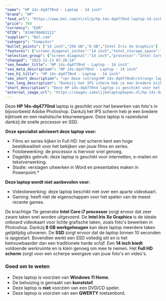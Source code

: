 ```yaml
---
"name": "HP 14s-dq4770nd - Laptop - 14 inch"
"brand": "HP"
"feed_url": "https://www.bol.com/nl/nl/p/hp-14s-dq4770nd-laptop-14-inch/9300000109296597"
"price": 769
"currency": "EUR"
"GTIN": "0196786063121"
"supplier": "Bol.com"
"category": "Computer"
"bullet_points": ["14 inch","256 GB","8 GB","Intel Iris Xe Graphics"]
"features": {"screen_diagonal_inches":"14 inch","total_storage_space":"256 GB","memory_size":"8 GB","graphics_card":"Intel Iris Xe Graphics"}
"selection_group": {"screen_diagonal":"14 inch","processor":"Intel Core i7","changed_price_past_3_days":false,"product_family":"HP 14s"}
"changed": "2023-12-13 07:26:14"
"seo_header_title": "HP 14s-dq4770nd - Laptop - 14 inch"
"seo_meta_description": "HP 14s-dq4770nd - Laptop - 14 inch"
"seo_h1_title": "HP 14s-dq4770nd - Laptop - 14 inch"
"seo_short_description": "<p> Deze <strong>HP 14s-dq4770nd</strong> laptop is geschikt voor het bewerken van foto's in bijvoorbeeld Adobe Photoshop."
"seo_long_description": "Dankzij het IPS scherm heb je een bredere kijkhoek en een realistische kleurweergave. Deze laptop is razendsnel dankzij de snelle processor en SSD.  </p>\n<p> <strong>Onze specialist adviseert deze laptop voor:</strong> </p>\n<ul>\n<li>Films en series kijken in Full HD: het scherm kent een hoge beeldkwaliteit voor het bekijken van jouw films en series. </li>\n<li>Fotobewerking: de processor is hiervoor snel genoeg. </li>\n<li>Dagelijks gebruik: deze laptop is geschikt voor internetten, e-mailen en tekstverwerking. </li>\n<li>Studie: verslagen uitwerken in Word en presentaties maken in Powerpoint. *</li>\n</ul>\n<p> <strong>Deze laptop wordt niet aanbevolen voor:</strong> </p>\n<ul>\n<li>Videobewerking: deze laptop beschikt niet over een aparte videokaart. </li>\n<li>Gaming: heeft niet de eigenschappen voor het spelen van de meest recente games. </li>\n</ul>\n<p>  </p>\n<p> De krachtige 11e generatie <strong>Intel Core i7 processor </strong>zorgt ervoor dat zeer zware taken snel worden uitgevoerd. De <strong>Intel Iris Xe Graphics</strong> is de ideale onboard videokaart voor lichte grafische taken, zoals foto's bewerken in Photoshop. Dankzij<strong> 8 GB werkgeheugen</strong> kan deze laptop meerdere taken gelijktijdig uitvoeren. De <strong>SSD </strong>zorgt ervoor dat de laptop binnen 10 seconden is opgestart. Bovendien werkt een SSD volledig stil en is het betrouwbaarder dan een traditionele harde schijf. Een <strong>14 inch biedt</strong> voldoende werkruimte en is klein genoeg om mee te nemen. Het <strong>Full HD scherm</strong> zorgt voor een scherpe weergave van jouw foto's en video's.  </p>\n<p> </p><h3> Goed om te weten</h3><p> </p>\n<ul>\n<li>Deze laptop is voorzien van <strong>Windows 11 Home</strong>. </li>\n<li>De behuizing is gemaakt van <strong>kunststof</strong>. </li>\n<li>Deze laptop is <strong>niet</strong> voorzien van een DVD/CD speler. </li>\n<li>Deze laptop is voorzien van een <strong>QWERTY</strong> toetsenbord. </li>\n</ul>"
"short_description": "Deze HP 14s-dq4770nd laptop is geschikt voor het bewerken van foto's in bijvoorbeeld Adobe Photoshop. Dankzij het IPS scherm heb je een bredere kijkhoek en een realistische kleurweergave. Deze laptop is razendsnel dankzij de snelle processor en SSD. Onze specialist adviseert deze laptop voor: Films en series kijken in Full HD: het scherm kent een hoge beeldkwaliteit voor het bekijken van jouw films en series. Fotobewerking: de processor is hiervoor snel genoeg. Dagelijks gebruik: deze laptop is geschikt voor internetten, e-mailen en tekstverwerking. Studie: verslagen uitwerken in Word en presentaties maken in Powerpoint.* Deze laptop wordt niet aanbevolen voor: Videobewerking: deze laptop beschikt niet over een aparte videokaart. Gaming: heeft niet de eigenschappen voor het spelen van de meest recente games. De krachtige 11e generatie Intel Core i7 processor zorgt ervoor dat zeer zware taken snel worden uitgevoerd. De Intel Iris Xe Graphics is de ideale onboard videokaart voor lichte grafische taken, zoals foto's bewerken in Photoshop. Dankzij 8 GB werkgeheugen kan deze laptop meerdere taken gelijktijdig uitvoeren. De SSD zorgt ervoor dat de laptop binnen 10 seconden is opgestart. Bovendien werkt een SSD volledig stil en is het betrouwbaarder dan een traditionele harde schijf. Een 14 inch biedt voldoende werkruimte en is klein genoeg om mee te nemen. Het Full HD scherm zorgt voor een scherpe weergave van jouw foto's en video's. Goed om te weten Deze laptop is voorzien van Windows 11 Home. De behuizing is gemaakt van kunststof. Deze laptop is niet voorzien van een DVD/CD speler. Deze laptop is voorzien van een QWERTY toetsenbord."
"external_image_url": "https://images.zakelijkelaptopkopen.nl/hp-14s-dq4770nd-laptop-14-inch.webp"
---
```


<p> Deze <strong>HP 14s-dq4770nd</strong> laptop is geschikt voor het bewerken van foto's in bijvoorbeeld Adobe Photoshop. Dankzij het IPS scherm heb je een bredere kijkhoek en een realistische kleurweergave. Deze laptop is razendsnel dankzij de snelle processor en SSD.  </p>
<p> <strong>Onze specialist adviseert deze laptop voor:</strong> </p>
<ul>
<li>Films en series kijken in Full HD: het scherm kent een hoge beeldkwaliteit voor het bekijken van jouw films en series.</li>
<li>Fotobewerking: de processor is hiervoor snel genoeg.</li>
<li>Dagelijks gebruik: deze laptop is geschikt voor internetten, e-mailen en tekstverwerking.</li>
<li>Studie: verslagen uitwerken in Word en presentaties maken in Powerpoint.*</li>
</ul>
<p> <strong>Deze laptop wordt niet aanbevolen voor:</strong> </p>
<ul>
<li>Videobewerking: deze laptop beschikt niet over een aparte videokaart.</li>
<li>Gaming: heeft niet de eigenschappen voor het spelen van de meest recente games. </li>
</ul>
<p>   </p>
<p> De krachtige 11e generatie <strong>Intel Core i7 processor </strong>zorgt ervoor dat zeer zware taken snel worden uitgevoerd. De <strong>Intel Iris Xe Graphics</strong> is de ideale onboard videokaart voor lichte grafische taken, zoals foto's bewerken in Photoshop. Dankzij<strong> 8 GB werkgeheugen</strong> kan deze laptop meerdere taken gelijktijdig uitvoeren. De <strong>SSD </strong>zorgt ervoor dat de laptop binnen 10 seconden is opgestart. Bovendien werkt een SSD volledig stil en is het betrouwbaarder dan een traditionele harde schijf. Een <strong>14 inch biedt</strong> voldoende werkruimte en is klein genoeg om mee te nemen. Het <strong>Full HD scherm</strong> zorgt voor een scherpe weergave van jouw foto's en video's.  </p>
<p>  </p><h3> Goed om te weten</h3><p>  </p>
<ul>
<li>Deze laptop is voorzien van <strong>Windows 11 Home</strong>.</li>
<li>De behuizing is gemaakt van <strong>kunststof</strong>.</li>
<li>Deze laptop is <strong>niet</strong> voorzien van een DVD/CD speler.</li>
<li>Deze laptop is voorzien van een <strong>QWERTY</strong> toetsenbord.</li>
</ul>